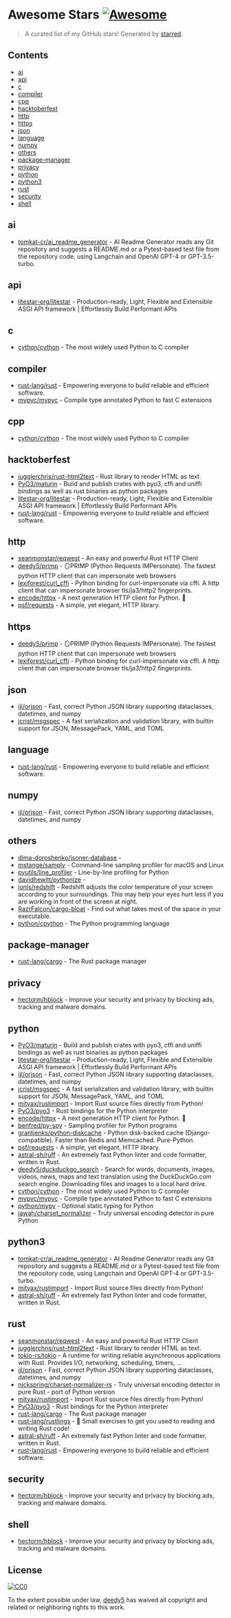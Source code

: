 <!--lint disable awesome-contributing awesome-license awesome-list-item match-punctuation no-repeat-punctuation no-undefined-references awesome-spell-check-->
# Awesome Stars [![Awesome](https://awesome.re/badge.svg)](https://github.com/sindresorhus/awesome)

> A curated list of my GitHub stars! Generated by [starred](https://github.com/maguowei/starred).

## Contents

- [ai](#ai)
- [api](#api)
- [c](#c)
- [compiler](#compiler)
- [cpp](#cpp)
- [hacktoberfest](#hacktoberfest)
- [http](#http)
- [https](#https)
- [json](#json)
- [language](#language)
- [numpy](#numpy)
- [others](#others)
- [package-manager](#package-manager)
- [privacy](#privacy)
- [python](#python)
- [python3](#python3)
- [rust](#rust)
- [security](#security)
- [shell](#shell)

## ai 

- [tomkat-cr/ai_readme_generator](https://github.com/tomkat-cr/ai_readme_generator) - AI Readme Generator reads any Git repository and suggests a README.md or a Pytest-based test file from the repository code, using Langchain and OpenAI GPT-4 or GPT-3.5-turbo.

## api 

- [litestar-org/litestar](https://github.com/litestar-org/litestar) - Production-ready, Light, Flexible and Extensible ASGI API framework | Effortlessly Build Performant APIs

## c 

- [cython/cython](https://github.com/cython/cython) - The most widely used Python to C compiler

## compiler 

- [rust-lang/rust](https://github.com/rust-lang/rust) - Empowering everyone to build reliable and efficient software.
- [mypyc/mypyc](https://github.com/mypyc/mypyc) - Compile type annotated Python to fast C extensions

## cpp 

- [cython/cython](https://github.com/cython/cython) - The most widely used Python to C compiler

## hacktoberfest 

- [jugglerchris/rust-html2text](https://github.com/jugglerchris/rust-html2text) - Rust library to render HTML as text.
- [PyO3/maturin](https://github.com/PyO3/maturin) - Build and publish crates with pyo3, cffi and uniffi bindings as well as rust binaries as python packages
- [litestar-org/litestar](https://github.com/litestar-org/litestar) - Production-ready, Light, Flexible and Extensible ASGI API framework | Effortlessly Build Performant APIs
- [rust-lang/rust](https://github.com/rust-lang/rust) - Empowering everyone to build reliable and efficient software.

## http 

- [seanmonstar/reqwest](https://github.com/seanmonstar/reqwest) - An easy and powerful Rust HTTP Client
- [deedy5/primp](https://github.com/deedy5/primp) - 🪞PRIMP (Python Requests IMPersonate). The fastest python HTTP client that can impersonate web browsers
- [lexiforest/curl_cffi](https://github.com/lexiforest/curl_cffi) - Python binding for curl-impersonate via cffi. A http client that can impersonate browser tls/ja3/http2 fingerprints.
- [encode/httpx](https://github.com/encode/httpx) - A next generation HTTP client for Python. 🦋
- [psf/requests](https://github.com/psf/requests) - A simple, yet elegant, HTTP library.

## https 

- [deedy5/primp](https://github.com/deedy5/primp) - 🪞PRIMP (Python Requests IMPersonate). The fastest python HTTP client that can impersonate web browsers
- [lexiforest/curl_cffi](https://github.com/lexiforest/curl_cffi) - Python binding for curl-impersonate via cffi. A http client that can impersonate browser tls/ja3/http2 fingerprints.

## json 

- [ijl/orjson](https://github.com/ijl/orjson) - Fast, correct Python JSON library supporting dataclasses, datetimes, and numpy
- [jcrist/msgspec](https://github.com/jcrist/msgspec) - A fast serialization and validation library, with builtin support for JSON, MessagePack, YAML, and TOML

## language 

- [rust-lang/rust](https://github.com/rust-lang/rust) - Empowering everyone to build reliable and efficient software.

## numpy 

- [ijl/orjson](https://github.com/ijl/orjson) - Fast, correct Python JSON library supporting dataclasses, datetimes, and numpy

## others 

- [dima-doroshenko/jsoner-database](https://github.com/dima-doroshenko/jsoner-database) - 
- [mstange/samply](https://github.com/mstange/samply) - Command-line sampling profiler for macOS and Linux
- [pyutils/line_profiler](https://github.com/pyutils/line_profiler) - Line-by-line profiling for Python
- [davidhewitt/pythonize](https://github.com/davidhewitt/pythonize) - 
- [jonls/redshift](https://github.com/jonls/redshift) - Redshift adjusts the color temperature of your screen according to your surroundings. This may help your eyes hurt less if you are working in front of the screen at night.
- [RazrFalcon/cargo-bloat](https://github.com/RazrFalcon/cargo-bloat) - Find out what takes most of the space in your executable.
- [python/cpython](https://github.com/python/cpython) - The Python programming language

## package-manager 

- [rust-lang/cargo](https://github.com/rust-lang/cargo) - The Rust package manager

## privacy 

- [hectorm/hblock](https://github.com/hectorm/hblock) - Improve your security and privacy by blocking ads, tracking and malware domains.

## python 

- [PyO3/maturin](https://github.com/PyO3/maturin) - Build and publish crates with pyo3, cffi and uniffi bindings as well as rust binaries as python packages
- [litestar-org/litestar](https://github.com/litestar-org/litestar) - Production-ready, Light, Flexible and Extensible ASGI API framework | Effortlessly Build Performant APIs
- [ijl/orjson](https://github.com/ijl/orjson) - Fast, correct Python JSON library supporting dataclasses, datetimes, and numpy
- [jcrist/msgspec](https://github.com/jcrist/msgspec) - A fast serialization and validation library, with builtin support for JSON, MessagePack, YAML, and TOML
- [mityax/rustimport](https://github.com/mityax/rustimport) - Import Rust source files directly from Python!
- [PyO3/pyo3](https://github.com/PyO3/pyo3) - Rust bindings for the Python interpreter
- [encode/httpx](https://github.com/encode/httpx) - A next generation HTTP client for Python. 🦋
- [benfred/py-spy](https://github.com/benfred/py-spy) - Sampling profiler for Python programs
- [grantjenks/python-diskcache](https://github.com/grantjenks/python-diskcache) - Python disk-backed cache (Django-compatible). Faster than Redis and Memcached. Pure-Python.
- [psf/requests](https://github.com/psf/requests) - A simple, yet elegant, HTTP library.
- [astral-sh/ruff](https://github.com/astral-sh/ruff) - An extremely fast Python linter and code formatter, written in Rust.
- [deedy5/duckduckgo_search](https://github.com/deedy5/duckduckgo_search) - Search for words, documents, images, videos, news, maps and text translation using the DuckDuckGo.com search engine. Downloading files and images to a local hard drive.
- [cython/cython](https://github.com/cython/cython) - The most widely used Python to C compiler
- [mypyc/mypyc](https://github.com/mypyc/mypyc) - Compile type annotated Python to fast C extensions
- [python/mypy](https://github.com/python/mypy) - Optional static typing for Python
- [jawah/charset_normalizer](https://github.com/jawah/charset_normalizer) - Truly universal encoding detector in pure Python

## python3 

- [tomkat-cr/ai_readme_generator](https://github.com/tomkat-cr/ai_readme_generator) - AI Readme Generator reads any Git repository and suggests a README.md or a Pytest-based test file from the repository code, using Langchain and OpenAI GPT-4 or GPT-3.5-turbo.
- [mityax/rustimport](https://github.com/mityax/rustimport) - Import Rust source files directly from Python!
- [astral-sh/ruff](https://github.com/astral-sh/ruff) - An extremely fast Python linter and code formatter, written in Rust.

## rust 

- [seanmonstar/reqwest](https://github.com/seanmonstar/reqwest) - An easy and powerful Rust HTTP Client
- [jugglerchris/rust-html2text](https://github.com/jugglerchris/rust-html2text) - Rust library to render HTML as text.
- [tokio-rs/tokio](https://github.com/tokio-rs/tokio) - A runtime for writing reliable asynchronous applications with Rust. Provides I/O, networking, scheduling, timers, ...
- [ijl/orjson](https://github.com/ijl/orjson) - Fast, correct Python JSON library supporting dataclasses, datetimes, and numpy
- [nickspring/charset-normalizer-rs](https://github.com/nickspring/charset-normalizer-rs) - Truly universal encoding detector in pure Rust - port of Python version
- [mityax/rustimport](https://github.com/mityax/rustimport) - Import Rust source files directly from Python!
- [PyO3/pyo3](https://github.com/PyO3/pyo3) - Rust bindings for the Python interpreter
- [rust-lang/cargo](https://github.com/rust-lang/cargo) - The Rust package manager
- [rust-lang/rustlings](https://github.com/rust-lang/rustlings) - :crab: Small exercises to get you used to reading and writing Rust code!
- [astral-sh/ruff](https://github.com/astral-sh/ruff) - An extremely fast Python linter and code formatter, written in Rust.
- [rust-lang/rust](https://github.com/rust-lang/rust) - Empowering everyone to build reliable and efficient software.

## security 

- [hectorm/hblock](https://github.com/hectorm/hblock) - Improve your security and privacy by blocking ads, tracking and malware domains.

## shell 

- [hectorm/hblock](https://github.com/hectorm/hblock) - Improve your security and privacy by blocking ads, tracking and malware domains.


## License

[![CC0](http://mirrors.creativecommons.org/presskit/buttons/88x31/svg/cc-zero.svg)](https://creativecommons.org/publicdomain/zero/1.0/)

To the extent possible under law, [deedy5](https://github.com/deedy5) has waived all copyright and related or neighboring rights to this work.

